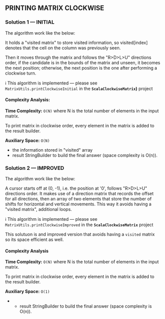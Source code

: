 ## PRINTING MATRIX CLOCKWISE

### Solution 1 — INITIAL

The algorithm work like the below:

It holds a "visited matrix" to store visited information, so visited[index] denotes that the cell on the column was previously seen. 

Then it moves through the matrix and follows the "R>D>L>U" directions order, if the candidate is in the bounds of the matrix and unseen, it becomes the next position; otherwise, the next position is the one after performing a clockwise turn.

ℹ️ This algorithm is implemented — please see `MatrixUtils.printClockwiseInitial` in the __`ScalaClockwiseMatrix`)__ project

#### Complexity Analysis:

__Time Complexity:__ `O(N)`
where N is the total number of elements in the input matrix.
 
To print matrix in clockwise order, every element in the matrix is added to the result builder.

__Auxiliary Space:__ `O(N)`
- the information stored in "visited" array
- result StringBuilder to build the final answer (space complexity is O(n)).
  

### Solution 2 — IMPROVED

The algorithm work like the below:

A cursor starts off at (0, -1), i.e. the position at '0', follows "R>D>L>U" directions order. It makes use of a direction matrix that records the offset for all directions, then an array of two elements that store the number of shifts for horizontal and vertical movements. This way it avoids having a "visited matrix", additional loops.

ℹ️ This algorithm is implemented — please see `MatrixUtils.printClockwiseImproved` in the __`ScalaClockwiseMatrix`__ project

This solutuon is and improved version that avoids having a `visited` matrix so its space efficient as well.

#### Complexity Analysis

__Time Complexity:__ `O(N)`
where N is the total number of elements in the input matrix.
 
To print matrix in clockwise order, every element in the matrix is added to the result builder.

__Auxiliary Space:__ `O(1)`
- - result StringBuilder to build the final answer (space complexity is O(n)).